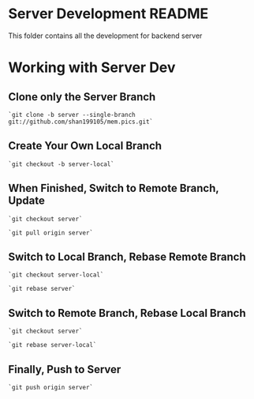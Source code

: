 # Server Development README

This folder contains all the development for backend server


# Working with Server Dev

## Clone only the Server Branch 

	`git clone -b server --single-branch git://github.com/shan199105/mem.pics.git`


## Create Your Own Local Branch

	`git checkout -b server-local`

## When Finished, Switch to Remote Branch, Update

	`git checkout server`

	`git pull origin server`

## Switch to Local Branch, Rebase Remote Branch

	`git checkout server-local`
	
	`git rebase server`

## Switch to Remote Branch, Rebase Local Branch

	`git checkout server`

	`git rebase server-local`


## Finally, Push to Server

	`git push origin server`
